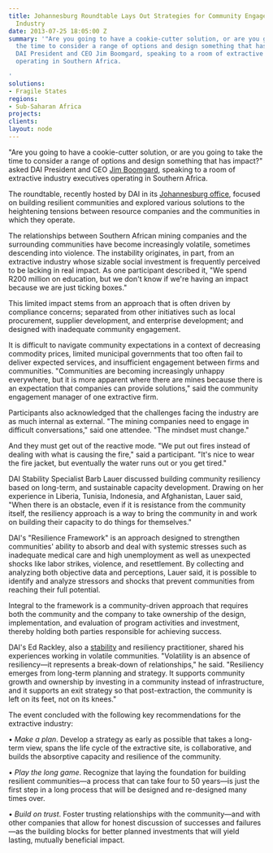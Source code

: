 ```yaml
---
title: Johannesburg Roundtable Lays Out Strategies for Community Engagement by Extractive
  Industry
date: 2013-07-25 18:05:00 Z
summary: '"Are you going to have a cookie-cutter solution, or are you going to take
  the time to consider a range of options and design something that has impact?" asked
  DAI President and CEO Jim Boomgard, speaking to a room of extractive industry executives
  operating in Southern Africa.

'
solutions:
- Fragile States
regions:
- Sub-Saharan Africa
projects: 
clients: 
layout: node
---
```


"Are you going to have a cookie-cutter solution, or are you going to take the time to consider a range of options and design something that has impact?" asked DAI President and CEO [Jim Boomgard][1], speaking to a room of extractive industry executives operating in Southern Africa.

The roundtable, recently hosted by DAI in its [Johannesburg office][2], focused on building resilient communities and explored various solutions to the heightening tensions between resource companies and the communities in which they operate.

The relationships between Southern African mining companies and the surrounding communities have become increasingly volatile, sometimes descending into violence. The instability originates, in part, from an extractive industry whose sizable social investment is frequently perceived to be lacking in real impact. As one participant described it, "We spend R200 million on education, but we don't know if we're having an impact because we are just ticking boxes."

This limited impact stems from an approach that is often driven by compliance concerns; separated from other initiatives such as local procurement, supplier development, and enterprise development; and designed with inadequate community engagement.

It is difficult to navigate community expectations in a context of decreasing commodity prices, limited municipal governments that too often fail to deliver expected services, and insufficient engagement between firms and communities. "Communities are becoming increasingly unhappy everywhere, but it is more apparent where there are mines because there is an expectation that companies can provide solutions," said the community engagement manager of one extractive firm.

Participants also acknowledged that the challenges facing the industry are as much internal as external. "The mining companies need to engage in difficult conversations," said one attendee. "The mindset must change."

And they must get out of the reactive mode. "We put out fires instead of dealing with what is causing the fire," said a participant. "It's nice to wear the fire jacket, but eventually the water runs out or you get tired."

DAI Stability Specialist Barb Lauer discussed building community resiliency based on long-term, and sustainable capacity development. Drawing on her experience in Liberia, Tunisia, Indonesia, and Afghanistan, Lauer said, "When there is an obstacle, even if it is resistance from the community itself, the resiliency approach is a way to bring the community in and work on building their capacity to do things for themselves."

DAI's "Resilience Framework" is an approach designed to strengthen communities' ability to absorb and deal with systemic stresses such as inadequate medical care and high unemployment as well as unexpected shocks like labor strikes, violence, and resettlement. By collecting and analyzing both objective data and perceptions, Lauer said, it is possible to identify and analyze stressors and shocks that prevent communities from reaching their full potential.

Integral to the framework is a community-driven approach that requires both the community and the company to take ownership of the design, implementation, and evaluation of program activities and investment, thereby holding both parties responsible for achieving success.

DAI's Ed Rackley, also a [stability][3] and resiliency practitioner, shared his experiences working in volatile communities. "Volatility is an absence of resiliency—it represents a break-down of relationships," he said. "Resiliency emerges from long-term planning and strategy. It supports community growth and ownership by investing in a community instead of infrastructure, and it supports an exit strategy so that post-extraction, the community is left on its feet, not on its knees."

The event concluded with the following key recommendations for the extractive industry:

• _Make a plan_. Develop a strategy as early as possible that takes a long-term view, spans the life cycle of the extractive site, is collaborative, and builds the absorptive capacity and resilience of the community.

• _Play the long game_. Recognize that laying the foundation for building resilient communities—a process that can take four to 50 years—is just the first step in a long process that will be designed and re-designed many times over.

• _Build on trust_. Foster trusting relationships with the community—and with other companies that allow for honest discussion of successes and failures—as the building blocks for better planned investments that will yield lasting, mutually beneficial impact.

[1]: /who-we-are/leadership/james-boomgard
[2]: /who-we-are/global
[3]: /our-work/solution/stability
